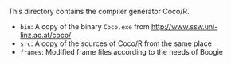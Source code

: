 This directory contains the compiler generator Coco/R.

* `bin`: A copy of the binary `Coco.exe` from http://www.ssw.uni-linz.ac.at/coco/
* `src`: A copy of the sources of Coco/R from the same place
* `frames`: Modified frame files according to the needs of Boogie
